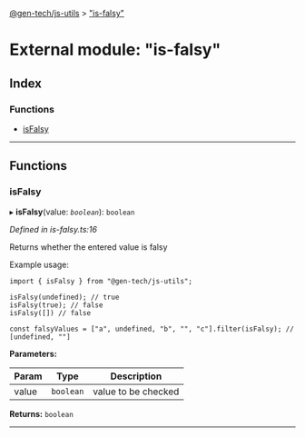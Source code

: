 [@gen-tech/js-utils](../README.md) > ["is-falsy"](../modules/_is_falsy_.md)

# External module: "is-falsy"

## Index

### Functions

* [isFalsy](_is_falsy_.md#isfalsy)

---

## Functions

<a id="isfalsy"></a>

###  isFalsy

▸ **isFalsy**(value: *`boolean`*): `boolean`

*Defined in is-falsy.ts:16*

Returns whether the entered value is falsy

Example usage:

    import { isFalsy } from "@gen-tech/js-utils";
    
    isFalsy(undefined); // true
    isFalsy(true); // false
    isFalsy([]) // false
    
    const falsyValues = ["a", undefined, "b", "", "c"].filter(isFalsy); // [undefined, ""]

**Parameters:**

| Param | Type | Description |
| ------ | ------ | ------ |
| value | `boolean` |  value to be checked |

**Returns:** `boolean`

___

